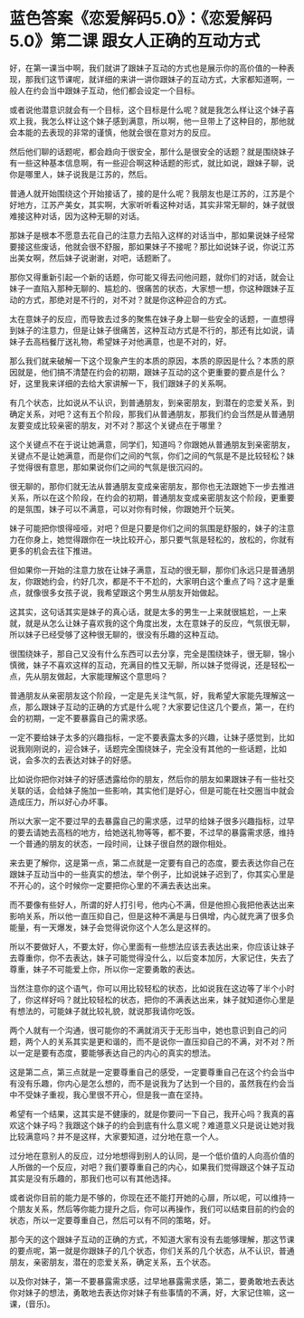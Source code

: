 # 蓝色答案《恋爱解码5.0》：《恋爱解码5.0》第二课 跟女人正确的互动方式

好，在第一课当中啊，我们就讲了跟妹子互动的方式也是展示你的高价值的一种表现，那我们这节课呢，就详细的来讲一讲你跟妹子的互动方式，大家都知道啊，一般人在约会当中跟妹子互动，他们都会设定一个目标。

或者说他潜意识就会有一个目标，这个目标是什么呢？就是我怎么样让这个妹子喜欢上我，我怎么样让这个妹子感到满意，所以啊，他一旦带上了这种目的，那他就会本能的去表现的非常的谨慎，他就会很在意对方的反应。

然后他们聊的话题呢，都会趋向于很安全，那什么是很安全的话题？就是围绕妹子有一些这种基本信息啊，有一些迎合啊这种话题的形式，就比如说，跟妹子聊，说你是哪里人，妹子说我是江苏的，然后。

普通人就开始围绕这个开始接话了，接的是什么呢？我朋友也是江苏的，江苏是个好地方，江苏产美女，其实啊，大家听听看这种对话，其实非常无聊的，妹子就很难接这种对话，因为这种无聊的对话。

那妹子是根本不愿意去花自己的注意力去陷入这样的对话当中，那如果说妹子经常要接这些废话，他就会很不舒服，那如果妹子不接呢？那比如说妹子说，你说江苏出美女啊，然后妹子说谢谢，对吧，话题断了。

那你又得重新引起一个新的话题，你可能又得去问他问题，就你们的对话，就会让妹子一直陷入那种无聊的、尴尬的、很痛苦的状态，大家想一想，你这种跟妹子互动的方式，那绝对是不行的，对不对？就是你这种迎合的方式。

太在意妹子的反应，而导致去过多的聚焦在妹子身上聊一些安全的话题，一直想得到妹子的注意力，但是让妹子很痛苦，这种互动方式是不行的，那还有比如说，请妹子去高档餐厅送礼物，希望妹子对他满意，也是不对的，好。

那么我们就来破解一下这个现象产生的本质的原因，本质的原因是什么？本质的原因就是，他们搞不清楚在约会的初期，跟妹子互动的这个更重要的要点是什么？好，这里我来详细的去给大家讲解一下，我们跟妹子的关系啊。

有几个状态，比如说从不认识，到普通朋友，到亲密朋友，到潜在的恋爱关系，到确定关系，对吧？这有五个阶段，那我们从普通朋友，那我们约会当然是从普通朋友要变成比较亲密的朋友，对不对？那这个关键点在于哪里？

这个关键点不在于说让她满意，同学们，知道吗？你跟她从普通朋友到亲密朋友，关键点不是让她满意，而是你们之间的气氛，你们之间的气氛是不是比较轻松？妹子觉得很有意思，那如果说你们之间的气氛是很沉闷的。

很无聊的，那你们就无法从普通朋友变成亲密朋友，那你也无法跟她下一步去推进关系，所以在这个阶段，在约会的初期，普通朋友变成亲密朋友这个阶段，更重要的是氛围，妹子可以不满意，可以对你有时候，你跟她开个玩笑。

妹子可能把你恨得哑哑，对吧？但是只要是你们之间的氛围是舒服的，妹子的注意力在你身上，她觉得跟你在一块比较开心，那只要气氛是轻松的，放松的，你就有更多的机会去往下推进。

但如果你一开始的注意力放在让妹子满意，互动的很无聊，那你们永远只是普通朋友，你跟她约会，约好几次，都是不干不尬的，大家明白这个重点了吗？这才是重点，就像很多女孩子说，我希望跟这个男生从朋友开始做起。

这其实，这句话其实是妹子的真心话，就是太多的男生一上来就很尴尬，一上来就，就是从怎么让妹子喜欢我的这个角度出发，太在意妹子的反应，气氛很无聊，所以妹子已经受够了这种很无聊的，很没有乐趣的这种互动。

很围绕妹子，那自己又没有什么东西可以去分享，完全是围绕妹子，很无聊，锦小慎微，妹子不喜欢这样的互动，充满目的性又无聊，所以妹子觉得说，还是轻松一点，先从朋友做起，大家能理解这个意思吗？

普通朋友从亲密朋友这个阶段，一定是先关注气氛，好，我希望大家能先理解这一点，那么跟妹子互动的正确的方式是什么呢？大家要记住这几个要点，第一，在约会的初期，一定不要暴露自己的需求感。

一定不要给妹子太多的兴趣指标，一定不要表露太多的兴趣，让妹子感觉到，比如说我刚刚说的，迎合妹子，话题完全围绕妹子，完全没有其他的一些话题，比如说，会多次的去表达对妹子的好感。

比如说你把你对妹子的好感透露给你的朋友，然后你的朋友如果跟妹子有一些社交关联的话，会给妹子施加一些影响，其实他们是好心，但是可能在社交圈当中就会造成压力，所以好心办坏事。

所以大家一定不要过早的去暴露自己的需求感，过早的给妹子很多兴趣指标，过早的要去请她去高档的地方，给她送礼物等等，都不要，不过早的暴露需求感，维持一个普通的朋友的状态，一段时间，让妹子很自然的跟你相处。

来去更了解你，这是第一点，第二点就是一定要有自己的态度，要去表达你自己在跟妹子互动当中的一些真实的想法，举个例子，比如说妹子迟到了，你其实心里是不开心的，这个时候你一定要把你心里的不满去表达出来。

而不要像有些好人，所谓的好人打引号，他内心不满，但是他担心我把他表达出来影响关系，所以他一直压抑自己，但是这种不满是与日俱增，内心就充满了很多负能量，有一天爆发，妹子会觉得说你这个人怎么是这样的。

所以不要做好人，不要太好，你心里面有一些想法应该去表达出来，你应该让妹子去尊重你，你不去表达，妹子可能觉得没什么，以后变本加厉，大家记住，失去了尊重，妹子不可能爱上你，所以你一定要勇敢的表达。

当然注意你的这个语气，你可以用比较轻松的状态，比如说我在这边等了半个小时了，你这样好吗？就比较轻松的状态，把你的不满表达出来，妹子就知道你心里是有想法的，可能妹子就比较礼貌，就说那我请你吃饭。

两个人就有一个沟通，很可能你的不满就消灭于无形当中，她也意识到自己的问题，两个人的关系其实是更和谐的，而不是说你一直压抑自己的不满，对不对？所以一定是要有态度，要能够表达自己的内心的真实的想法。

这是第二点，第三点就是一定要尊重自己的感受，一定要尊重自己在这个约会当中有没有乐趣，你内心是怎么想的，而不是说我为了达到一个目的，虽然我在约会当中不受妹子重视，我心里很不开心，但是我一直在坚持。

希望有一个结果，这其实是不健康的，就是你要问一下自己，我开心吗？我真的喜欢这个妹子吗？我跟这个妹子的约会到底有什么意义呢？难道意义只是说让她对我比较满意吗？并不是这样，大家要知道，过分地在意一个人。

过分地在意别人的反应，过分地想得到别人的认同，是一个低价值的人向高价值的人所做的一个反应，对吧？我们要尊重自己的内心，如果我们觉得跟这个妹子互动其实是没有乐趣的，那我们也可以有其他选择。

或者说你目前的能力是不够的，你现在还不能打开她的心扉，所以呢，可以维持一个朋友关系，然后等你能力提升之后，你可以再操作，我们可以结束目前的约会的状态，所以一定要尊重自己，然后可以有不同的策略，好。

那今天的这个跟妹子互动的正确的方式，不知道大家有没有去能够理解，那这节课的要点呢，第一就是你跟妹子的几个状态，你们关系的几个状态，从不认识，普通朋友，亲密朋友，潜在的恋爱关系，确定关系，五个状态。

以及你对妹子，第一不要暴露需求感，过早地暴露需求感，第二，要勇敢地去表达你对妹子的想法，勇敢地去表达你对妹子有些事情的不满，好，大家记住嘛，这一课，(音乐)。

